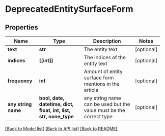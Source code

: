 # DeprecatedEntitySurfaceForm


## Properties
Name | Type | Description | Notes
------------ | ------------- | ------------- | -------------
**text** | **str** | The entity text | [optional] 
**indices** | **[[int]]** | The indices of the entity text | [optional] 
**frequency** | **int** | Amount of entity surface form mentions in the article | [optional] 
**any string name** | **bool, date, datetime, dict, float, int, list, str, none_type** | any string name can be used but the value must be the correct type | [optional]

[[Back to Model list]](../README.md#documentation-for-models) [[Back to API list]](../README.md#documentation-for-api-endpoints) [[Back to README]](../README.md)


